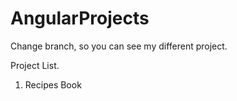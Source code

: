 # AngularProjects
Change branch, so you can see my different project.

Project List.
1. Recipes Book
